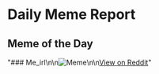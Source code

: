 # Daily Meme Report

## Meme of the Day
"### Me_irl\n\n![Meme](https://i.redd.it/0q2jdwdya6yf1.gif)\n\n[View on Reddit](https://redd.it/1ojpyv9)"
